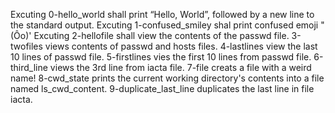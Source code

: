 Excuting 0-hello_world shall print “Hello, World”, followed by a new line to the standard output.
Excuting 1-confused_smiley shal print confused emoji "(Ôo)'
Excuting 2-hellofile shall view the contents of the passwd file.
3-twofiles views contents of passwd and hosts files.
4-lastlines view the last 10 lines of passwd file.
5-firstlines vies the first 10 lines from passwd file.
6-third_line views the 3rd line from iacta file.
7-file creats a file with a weird name!
8-cwd_state prints the current working directory's contents into a file named ls_cwd_content.
9-duplicate_last_line duplicates the last line in file iacta.
